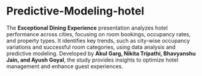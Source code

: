 # Predictive-Modeling-hotel
The **Exceptional Dining Experience** presentation analyzes hotel performance across cities, focusing on room bookings, occupancy rates, and property types. It identifies key trends, such as city-wise occupancy variations and successful room categories, using data analysis and predictive modeling. Developed by **Akul Garg, Nikita Tripathi, Bhavyanshu Jain, and Ayush Goyal**, the study provides insights to optimize hotel management and enhance guest experiences.
